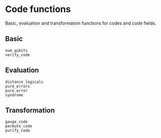 # Code functions

Basic, evaluation and transformation functions for codes and code fields.

## Basic

```@docs
num_qubits
verify_code
```

## Evaluation

```@docs
distance_logicals
pure_errors
pure_error
syndrome
```

## Transformation

```@docs
gauge_code
permute_code
purify_code
```
